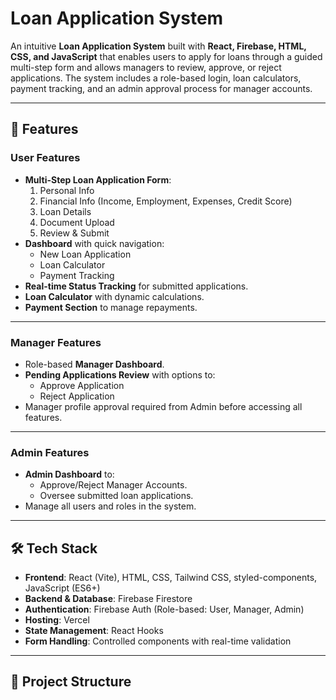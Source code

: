 # Loan Application System

An intuitive **Loan Application System** built with **React, Firebase, HTML, CSS, and JavaScript** that enables users to apply for loans through a guided multi-step form and allows managers to review, approve, or reject applications. The system includes a role-based login, loan calculators, payment tracking, and an admin approval process for manager accounts.

---

## 🚀 Features

### **User Features**
- **Multi-Step Loan Application Form**:
  1. Personal Info
  2. Financial Info (Income, Employment, Expenses, Credit Score)
  3. Loan Details
  4. Document Upload
  5. Review & Submit
- **Dashboard** with quick navigation:
  - New Loan Application
  - Loan Calculator
  - Payment Tracking
- **Real-time Status Tracking** for submitted applications.
- **Loan Calculator** with dynamic calculations.
- **Payment Section** to manage repayments.

---

### **Manager Features**
- Role-based **Manager Dashboard**.
- **Pending Applications Review** with options to:
  - Approve Application
  - Reject Application
- Manager profile approval required from Admin before accessing all features.

---

### **Admin Features**
- **Admin Dashboard** to:
  - Approve/Reject Manager Accounts.
  - Oversee submitted loan applications.
- Manage all users and roles in the system.

---

## 🛠️ Tech Stack

- **Frontend**: React (Vite), HTML, CSS, Tailwind CSS, styled-components, JavaScript (ES6+)
- **Backend & Database**: Firebase Firestore
- **Authentication**: Firebase Auth (Role-based: User, Manager, Admin)
- **Hosting**: Vercel
- **State Management**: React Hooks
- **Form Handling**: Controlled components with real-time validation

---

## 📂 Project Structure

